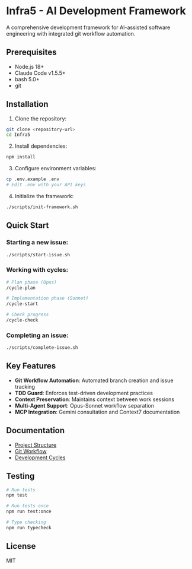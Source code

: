 # Infra5 - AI Development Framework

A comprehensive development framework for AI-assisted software engineering with integrated git workflow automation.

## Prerequisites

- Node.js 18+
- Claude Code v1.5.5+
- bash 5.0+
- git

## Installation

1. Clone the repository:
```bash
git clone <repository-url>
cd Infra5
```

2. Install dependencies:
```bash
npm install
```

3. Configure environment variables:
```bash
cp .env.example .env
# Edit .env with your API keys
```

4. Initialize the framework:
```bash
./scripts/init-framework.sh
```

## Quick Start

### Starting a new issue:
```bash
./scripts/start-issue.sh
```

### Working with cycles:
```bash
# Plan phase (Opus)
/cycle-plan

# Implementation phase (Sonnet)
/cycle-start

# Check progress
/cycle-check
```

### Completing an issue:
```bash
./scripts/complete-issue.sh
```

## Key Features

- **Git Workflow Automation**: Automated branch creation and issue tracking
- **TDD Guard**: Enforces test-driven development practices
- **Context Preservation**: Maintains context between work sessions
- **Multi-Agent Support**: Opus-Sonnet workflow separation
- **MCP Integration**: Gemini consultation and Context7 documentation

## Documentation

- [Project Structure](docs/ai-context/project-structure.md)
- [Git Workflow](docs/git-workflow/overview.md)
- [Development Cycles](docs/dev-cycles/overview.md)

## Testing

```bash
# Run tests
npm test

# Run tests once
npm run test:once

# Type checking
npm run typecheck
```

## License

MIT